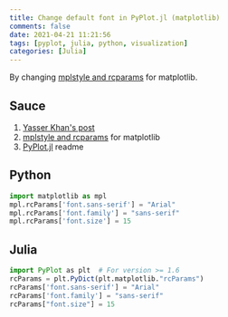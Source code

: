 ```yaml
---
title: Change default font in PyPlot.jl (matplotlib)
comments: false
date: 2021-04-21 11:21:56
tags: [pyplot, julia, python, visualization]
categories: [Julia]
---
```


By changing [mplstyle and rcparams](https://matplotlib.org/stable/tutorials/introductory/customizing.html) for matplotlib.

<!-- more -->

## Sauce

1. [Yasser Khan's post](https://web.stanford.edu/~ymkhan/blog/2015/matplotlib_change_default_font/)
1. [mplstyle and rcparams](https://matplotlib.org/stable/tutorials/introductory/customizing.html) for matplotlib
2. [PyPlot.jl](https://github.com/JuliaPy/PyPlot.jl) readme

## Python

```py
import matplotlib as mpl
mpl.rcParams['font.sans-serif'] = "Arial"
mpl.rcParams['font.family'] = "sans-serif"
mpl.rcParams['font.size'] = 15
```

## Julia

```julia
import PyPlot as plt  # For version >= 1.6
rcParams = plt.PyDict(plt.matplotlib."rcParams")
rcParams['font.sans-serif'] = "Arial"
rcParams['font.family'] = "sans-serif"
rcParams["font.size"] = 15
```
